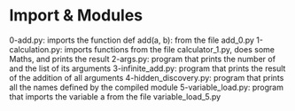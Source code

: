 # Import & Modules

0-add.py: imports the function def add(a, b): from the file add_0.py
1-calculation.py: imports functions from the file calculator_1.py, does some Maths, and prints the result
2-args.py: program that prints the number of and the list of its arguments
3-infinite_add.py: program that prints the result of the addition of all arguments
4-hidden_discovery.py: program that prints all the names defined by the compiled module
5-variable_load.py: program that imports the variable a from the file variable_load_5.py

